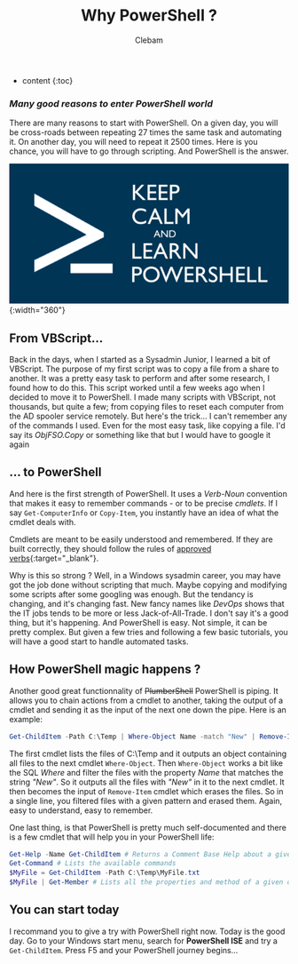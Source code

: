 ﻿---
layout: post
title:  "Why PowerShell ?"
categories: PowerShell
tags:  
author: Clebam
---
* content
{:toc}

<!-- A short phrase of preview with a short text -->
### _Many good reasons to enter PowerShell world_

There are many reasons to start with PowerShell. On a given day, you will be cross-roads between repeating 27 times the same task and automating it. On another day, you will need to repeat it 2500 times. Here is you chance, you will have to go through scripting. And PowerShell is the answer.

![Image](/img/posh840x420.png){:width="360"} <!--Standard width: 300px-->

<!--End_Preview-->

## From VBScript...

Back in the days, when I started as a Sysadmin Junior, I learned a bit of VBScript. The purpose of my first script was to copy a file from a share to another. It was a pretty easy task to perform and after some research, I found how to do this. This script worked until a few weeks ago when I decided to move it to PowerShell.
I made many scripts with VBScript, not thousands, but quite a few; from copying files to reset each computer from the AD spooler service remotely. But here's the trick... I can't remember any of the commands I used. Even for the most easy task, like copying a file. I'd say its _ObjFSO.Copy_ or something like that but I would have to google it again

## ... to PowerShell
And here is the first strength of PowerShell. It uses a _Verb-Noun_ convention that makes it easy to remember commands - or to be precise _cmdlets_.
If I say `Get-ComputerInfo` or `Copy-Item`, you instantly have an idea of what the cmdlet deals with.

Cmdlets are meant to be easily understood and remembered. If they are built correctly, they should follow the rules of [approved verbs](https://msdn.microsoft.com/en-us/library/ms714428(v=vs.85).aspx){:target="_blank"}.

Why is this so strong ? Well, in a Windows sysadmin career, you may have got the job done without scripting that much. Maybe copying and modifying some scripts after some googling was enough. But the tendancy is changing, and it's changing fast. New fancy names like _DevOps_ shows that the IT jobs tends to be more or less Jack-of-All-Trade. I don't say it's a good thing, but it's happening. And PowerShell is easy. Not simple, it can be pretty complex. But given a few tries and following a few basic tutorials, you will have a good start to handle automated tasks.

## How PowerShell magic happens ?

Another good great functionnality of ~~PlumberShell~~ PowerShell is piping. It allows you to chain actions from a cmdlet to another, taking the output of a cmdlet and sending it as the input of the next one down the pipe.
Here is an example:
```powershell
Get-ChildItem -Path C:\Temp | Where-Object Name -match "New" | Remove-Item
```
The first cmdlet lists the files of C:\Temp and it outputs an object containing all files to the next cmdlet `Where-Object`. Then `Where-Object` works a bit like the SQL _Where_ and filter the files with the property _Name_ that matches the string _"New"_. So it outputs all the files with _"New"_ in it to the next cmdlet. It then becomes the input of `Remove-Item` cmdlet which erases the files.
So in a single line, you filtered files with a given pattern and erased them. Again, easy to understand, easy to remember.

One last thing, is that PowerShell is pretty much self-documented and there is a few cmdlet that will help you in your PowerShell life:
```powershell
Get-Help -Name Get-ChildItem # Returns a Comment Base Help about a given cmdlet
Get-Command # Lists the available commands
$MyFile = Get-ChildItem -Path C:\Temp\MyFile.txt
$MyFile | Get-Member # Lists all the properties and method of a given object
```
## You can start today
I recommand you to give a try with PowerShell right now. Today is the good day. Go to your Windows start menu, search for **PowerShell ISE** and try a `Get-ChildItem`. Press F5 and your PowerShell journey begins...